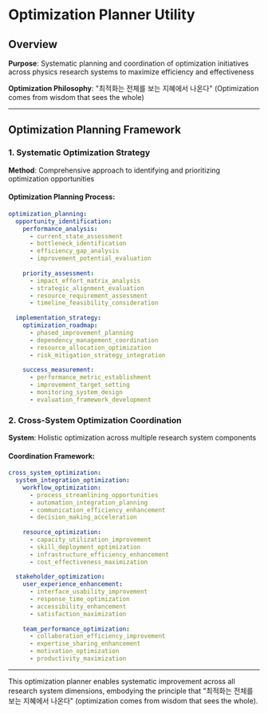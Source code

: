 # Optimization Planner Utility

## Overview
**Purpose**: Systematic planning and coordination of optimization initiatives across physics research systems to maximize efficiency and effectiveness

**Optimization Philosophy**: "최적화는 전체를 보는 지혜에서 나온다" (Optimization comes from wisdom that sees the whole)

---

## Optimization Planning Framework

### 1. Systematic Optimization Strategy
**Method**: Comprehensive approach to identifying and prioritizing optimization opportunities

#### Optimization Planning Process:
```yaml
optimization_planning:
  opportunity_identification:
    performance_analysis:
      - current_state_assessment
      - bottleneck_identification
      - efficiency_gap_analysis
      - improvement_potential_evaluation
    
    priority_assessment:
      - impact_effort_matrix_analysis
      - strategic_alignment_evaluation
      - resource_requirement_assessment
      - timeline_feasibility_consideration
  
  implementation_strategy:
    optimization_roadmap:
      - phased_improvement_planning
      - dependency_management_coordination
      - resource_allocation_optimization
      - risk_mitigation_strategy_integration
    
    success_measurement:
      - performance_metric_establishment
      - improvement_target_setting
      - monitoring_system_design
      - evaluation_framework_development
```

### 2. Cross-System Optimization Coordination
**System**: Holistic optimization across multiple research system components

#### Coordination Framework:
```yaml
cross_system_optimization:
  system_integration_optimization:
    workflow_optimization:
      - process_streamlining_opportunities
      - automation_integration_planning
      - communication_efficiency_enhancement
      - decision_making_acceleration
    
    resource_optimization:
      - capacity_utilization_improvement
      - skill_deployment_optimization
      - infrastructure_efficiency_enhancement
      - cost_effectiveness_maximization
  
  stakeholder_optimization:
    user_experience_enhancement:
      - interface_usability_improvement
      - response_time_optimization
      - accessibility_enhancement
      - satisfaction_maximization
    
    team_performance_optimization:
      - collaboration_efficiency_improvement
      - expertise_sharing_enhancement
      - motivation_optimization
      - productivity_maximization
```

---

This optimization planner enables systematic improvement across all research system dimensions, embodying the principle that "최적화는 전체를 보는 지혜에서 나온다" (optimization comes from wisdom that sees the whole).